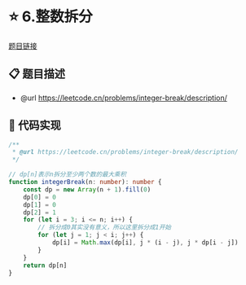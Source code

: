 # ⭐ 6.整数拆分

[题目链接](https://leetcode.cn/problems/integer-break/description/)

## 📋 题目描述
* @url https://leetcode.cn/problems/integer-break/description/

## 📄 代码实现
```typescript
/**
 * @url https://leetcode.cn/problems/integer-break/description/
 */

// dp[n]表示n拆分至少两个数的最大乘积
function integerBreak(n: number): number {
    const dp = new Array(n + 1).fill(0)
    dp[0] = 0
    dp[1] = 0
    dp[2] = 1
    for (let i = 3; i <= n; i++) {
        // 拆分成0其实没有意义，所以这里拆分成1开始
        for (let j = 1; j < i; j++) {
            dp[i] = Math.max(dp[i], j * (i - j), j * dp[i - j])
        }
    }
    return dp[n]
}

```

